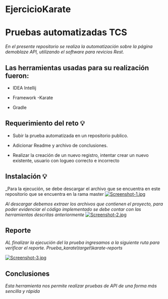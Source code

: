 # EjercicioKarate

# Pruebas automatizadas TCS

_En el presente repositorio se realiza la automatización sobre la página demoblaze API, utilizando el software para revicios Rest._

## Las herramientas usadas para su realización fueron:

* IDEA Intellij

* Framework -Karate

* Gradle

## Requerimiento del reto :bulb:

* Subir la prueba automatizada en un repositorio publico.

* Adicionar Readme y archivo de conclusiones.

* Realizar la creación de un nuevo registro, intentar crear un nuevo existente, usuario con logueo correcto e incorrecto


## Instalación :bulb:

_Para la ejecución, se debe descargar el archivo que se encuentra en este repositorio que se encuentra en la rama master
[![Screenshot-1.jpg](https://i.postimg.cc/3JN8g7Wm/Screenshot-1.jpg)](https://postimg.cc/ZCkzSG85)

_Al descargar debemos extraer los archivos que contienen el proyecto, para poder evidenciar el código implementado se debe contar con las herramientas descritas anteriormente_
[![Screenshot-2.jpg](https://i.postimg.cc/j52gM8fg/Screenshot-2.jpg)](https://postimg.cc/JDw5n5PZ)

## Reporte

_AL finalizar la ejecución del la prueba ingresamos a la siguiente ruta para verificar el reporte._
_<ProyectoName>Prueba_karate\target\karate-reports_
  
  [![Screenshot-3.jpg](https://i.postimg.cc/bY9r0p8w/Screenshot-3.jpg)](https://postimg.cc/144ysxfk)

## Conclusiones
  
_Esta herramienta nos permite realizar pruebas de API de una forma más sencilla y rápida_
  
